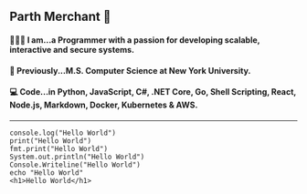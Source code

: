 ## Parth Merchant 💎

#### 👨🏽‍💻 I am...a Programmer with a passion for developing scalable, interactive and secure systems.
#### 🚀 Previously...M.S. Computer Science at New York University.<br>
#### 💻 Code...in Python, JavaScript, C#, .NET Core, Go, Shell Scripting, React, Node.js, Markdown, Docker, Kubernetes & AWS.<br>

--- 
```
console.log("Hello World")
print("Hello World")
fmt.print("Hello World")
System.out.println("Hello World")
Console.Writeline("Hello World")
echo "Hello World"
<h1>Hello World</h1>
```
